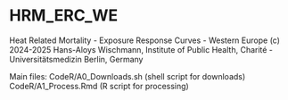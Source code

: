 # HRM_ERC_WE
Heat Related Mortality - Exposure Response Curves - Western Europe
(c) 2024-2025 Hans-Aloys Wischmann, Institute of Public Health,
Charité - Universitätsmedizin Berlin, Germany

Main files:
CodeR/A0_Downloads.sh (shell script for downloads)
CodeR/A1_Process.Rmd (R script for processing)

